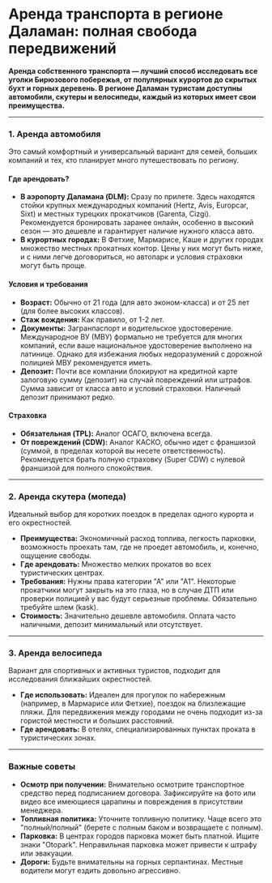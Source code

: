 # Аренда транспорта в регионе Даламан: полная свобода передвижений

**Аренда собственного транспорта — лучший способ исследовать все уголки Бирюзового побережья, от популярных курортов до скрытых бухт и горных деревень. В регионе Даламан туристам доступны автомобили, скутеры и велосипеды, каждый из которых имеет свои преимущества.**

---

### 1. Аренда автомобиля

Это самый комфортный и универсальный вариант для семей, больших компаний и тех, кто планирует много путешествовать по региону.

#### Где арендовать?
-   **В аэропорту Даламана (DLM):** Сразу по прилете. Здесь находятся стойки крупных международных компаний (Hertz, Avis, Europcar, Sixt) и местных турецких прокатчиков (Garenta, Cizgi). Рекомендуется бронировать заранее онлайн, особенно в высокий сезон — это дешевле и гарантирует наличие нужного класса авто.
-   **В курортных городах:** В Фетхие, Мармарисе, Каше и других городах множество местных прокатных контор. Цены у них могут быть ниже, и с ними легче договориться, но автопарк и условия страховки могут быть проще.

#### Условия и требования
-   **Возраст:** Обычно от 21 года (для авто эконом-класса) и от 25 лет (для более высоких классов).
-   **Стаж вождения:** Как правило, от 1-2 лет.
-   **Документы:** Загранпаспорт и водительское удостоверение. Международное ВУ (МВУ) формально не требуется для многих компаний, если ваше национальное удостоверение выполнено на латинице. Однако для избежания любых недоразумений с дорожной полицией МВУ рекомендуется иметь.
-   **Депозит:** Почти все компании блокируют на кредитной карте залоговую сумму (депозит) на случай повреждений или штрафов. Сумма зависит от класса авто и условий страховки. Наличный депозит принимают редко.

#### Страховка
-   **Обязательная (TPL):** Аналог ОСАГО, включена всегда.
-   **От повреждений (CDW):** Аналог КАСКО, обычно идет с франшизой (суммой, в пределах которой вы несете ответственность). Рекомендуется брать полную страховку (Super CDW) с нулевой франшизой для полного спокойствия.

---

### 2. Аренда скутера (мопеда)

Идеальный выбор для коротких поездок в пределах одного курорта и его окрестностей.
-   **Преимущества:** Экономичный расход топлива, легкость парковки, возможность проехать там, где не проедет автомобиль, и, конечно, ощущение свободы.
-   **Где арендовать:** Множество мелких прокатов во всех туристических центрах.
-   **Требования:** Нужны права категории "А" или "А1". Некоторые прокатчики могут закрыть на это глаза, но в случае ДТП или проверки полицией у вас будут серьезные проблемы. Обязательно требуйте шлем (kask).
-   **Стоимость:** Значительно дешевле автомобиля. Оплата часто наличными, депозит минимальный или отсутствует.

---

### 3. Аренда велосипеда

Вариант для спортивных и активных туристов, подходит для исследования ближайших окрестностей.
-   **Где использовать:** Идеален для прогулок по набережным (например, в Мармарисе или Фетхие), поездок на близлежащие пляжи. Для передвижения между городами не очень подходит из-за гористой местности и больших расстояний.
-   **Где арендовать:** В отелях, специализированных пунктах проката в туристических зонах.

---

### Важные советы
-   **Осмотр при получении:** Внимательно осмотрите транспортное средство перед подписанием договора. Зафиксируйте на фото или видео все имеющиеся царапины и повреждения в присутствии менеджера.
-   **Топливная политика:** Уточните топливную политику. Чаще всего это "полный/полный" (берете с полным баком и возвращаете с полным).
-   **Парковка:** В центрах городов парковка может быть платной. Ищите знаки "Otopark". Неправильная парковка может привести к штрафу или эвакуации.
-   **Дороги:** Будьте внимательны на горных серпантинах. Местные водители могут ездить довольно агрессивно. 